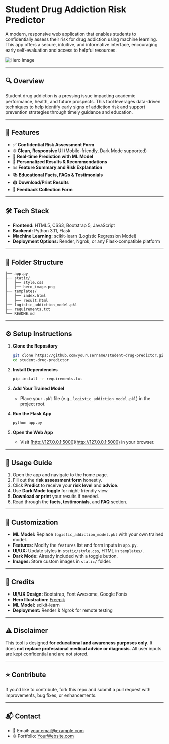 
# Student Drug Addiction Risk Predictor

A modern, responsive web application that enables students to confidentially assess their risk for drug addiction using machine learning. This app offers a secure, intuitive, and informative interface, encouraging early self-evaluation and access to helpful resources.

![Hero Image](static/hero_image.png)

---

## 🔍 Overview

Student drug addiction is a pressing issue impacting academic performance, health, and future prospects. This tool leverages data-driven techniques to help identify early signs of addiction risk and support prevention strategies through timely guidance and education.

---

## 🚀 Features

- ✅ **Confidential Risk Assessment Form**
- 🌐 **Clean, Responsive UI** (Mobile-friendly, Dark Mode supported)
- 🔦 **Real-time Prediction with ML Model**
- 🧠 **Personalized Results & Recommendations**
- 📊 **Feature Summary and Risk Explanation**
- 📚 **Educational Facts, FAQs & Testimonials**
- 🖨️ **Download/Print Results**
- 💬 **Feedback Collection Form**

---

## 🛠 Tech Stack

- **Frontend:** HTML5, CSS3, Bootstrap 5, JavaScript
- **Backend:** Python 3.11, Flask
- **Machine Learning:** scikit-learn (Logistic Regression Model)
- **Deployment Options:** Render, Ngrok, or any Flask-compatible platform

---

## 📂 Folder Structure

```
├── app.py
├── static/
│   ├── style.css
│   ├── hero_image.png
├── templates/
│   ├── index.html
│   ├── result.html
├── logistic_addiction_model.pkl
├── requirements.txt
└── README.md
```

---

## ⚙️ Setup Instructions

1. **Clone the Repository**
   ```bash
   git clone https://github.com/yourusername/student-drug-predictor.git
   cd student-drug-predictor
   ```

2. **Install Dependencies**
   ```bash
   pip install -r requirements.txt
   ```

3. **Add Your Trained Model**
   - Place your `.pkl` file (e.g., `logistic_addiction_model.pkl`) in the project root.

4. **Run the Flask App**
   ```bash
   python app.py
   ```

5. **Open the Web App**
   - Visit [http://127.0.0.1:5000](http://127.0.0.1:5000) in your browser.

---

## 🧪 Usage Guide

1. Open the app and navigate to the home page.
2. Fill out the **risk assessment form** honestly.
3. Click **Predict** to receive your **risk level** and **advice**.
4. Use **Dark Mode toggle** for night-friendly view.
5. **Download or print** your results if needed.
6. Read through the **facts, testimonials**, and **FAQ** section.

---

## 🧠 Customization

- **ML Model:** Replace `logistic_addiction_model.pkl` with your own trained model.
- **Features:** Modify the `features` list and form inputs in `app.py`.
- **UI/UX:** Update styles in `static/style.css`, HTML in `templates/`.
- **Dark Mode:** Already included with a toggle button.
- **Images:** Store custom images in `static/` folder.

---

## 🙌 Credits

- **UI/UX Design:** Bootstrap, Font Awesome, Google Fonts
- **Hero Illustration:** [Freepik](https://www.freepik.com)
- **ML Model:** scikit-learn
- **Deployment:** Render & Ngrok for remote testing

---

## ⚠️ Disclaimer

This tool is designed **for educational and awareness purposes only**. It does **not replace professional medical advice or diagnosis**. All user inputs are kept confidential and are not stored.

---

## ⭐ Contribute

If you'd like to contribute, fork this repo and submit a pull request with improvements, bug fixes, or enhancements.

---

## 📬 Contact

- 📧 Email: your.email@example.com
- 🌐 Portfolio: [YourWebsite.com](https://yourwebsite.com)
